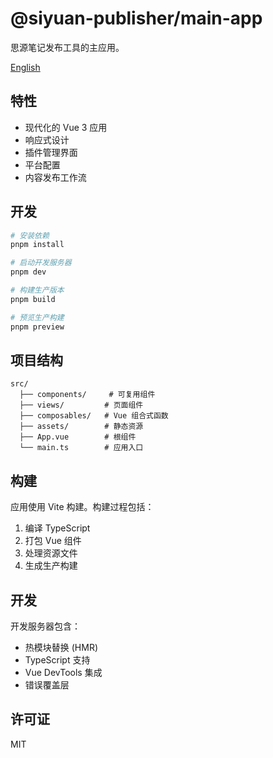 # @siyuan-publisher/main-app

思源笔记发布工具的主应用。

[English](./README.md)

## 特性

- 现代化的 Vue 3 应用
- 响应式设计
- 插件管理界面
- 平台配置
- 内容发布工作流

## 开发

```bash
# 安装依赖
pnpm install

# 启动开发服务器
pnpm dev

# 构建生产版本
pnpm build

# 预览生产构建
pnpm preview
```

## 项目结构

```
src/
  ├── components/     # 可复用组件
  ├── views/         # 页面组件
  ├── composables/   # Vue 组合式函数
  ├── assets/        # 静态资源
  ├── App.vue        # 根组件
  └── main.ts        # 应用入口
```

## 构建

应用使用 Vite 构建。构建过程包括：

1. 编译 TypeScript
2. 打包 Vue 组件
3. 处理资源文件
4. 生成生产构建

## 开发

开发服务器包含：

- 热模块替换 (HMR)
- TypeScript 支持
- Vue DevTools 集成
- 错误覆盖层

## 许可证

MIT 